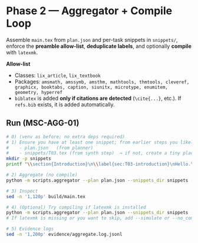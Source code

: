 # Phase 2 — Aggregator + Compile Loop

Assemble `main.tex` from `plan.json` and per-task snippets in `snippets/`, enforce the **preamble allow-list**, **deduplicate labels**, and optionally **compile** with `latexmk`.

**Allow-list**

- Classes: `lix_article`, `lix_textbook`
- Packages: `amsmath, amssymb, amsthm, mathtools, thmtools, cleveref, graphicx, booktabs, caption, siunitx, microtype, enumitem, geometry, hyperref`
- `biblatex` is added **only if citations are detected** (`\cite{...}`, etc.). If `refs.bib` exists, it is added automatically.

## Run (MSC-AGG-01)

```bash
# 0) (venv as before; no extra deps required)
# 1) Ensure you have at least one snippet; from earlier steps you likely have:
#    - plan.json   (from planner)
#    - snippets/T03.tex (from synth step)  → if not, create a tiny placeholder:
mkdir -p snippets
printf "\\section{Introduction}\n\\label{sec:T03-introduction}\nHello.\n" > snippets/T03.tex

# 2) Aggregate (no compile)
python -m scripts.aggregator --plan plan.json --snippets_dir snippets --out_dir build --no_compile

# 3) Inspect
sed -n '1,120p' build/main.tex

# 4) (Optional) Try compiling if latexmk is installed
python -m scripts.aggregator --plan plan.json --snippets_dir snippets --out_dir build
# If latexmk is missing or you want to skip, add --simulate or --no_compile

# 5) Evidence logs
sed -n '1,200p' evidence/aggregate.log.jsonl
